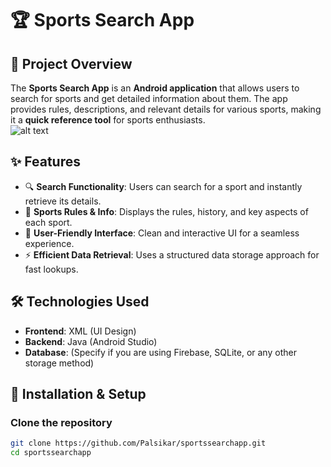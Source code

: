 # 🏆 Sports Search App  

## 📌 Project Overview  
The **Sports Search App** is an **Android application** that allows users to search for sports and get detailed information about them. The app provides rules, descriptions, and relevant details for various sports, making it a **quick reference tool** for sports enthusiasts.  
![alt text]([http://url/to/img.png](https://github.com/Palsikar/sportssearchapp/blob/438f2fb51fad2cda7d46ea0dd57ed0d9ed9370fc/img1.jpg))

## ✨ Features  
- 🔍 **Search Functionality**: Users can search for a sport and instantly retrieve its details.  
- 📜 **Sports Rules & Info**: Displays the rules, history, and key aspects of each sport.  
- 📱 **User-Friendly Interface**: Clean and interactive UI for a seamless experience.  
- ⚡ **Efficient Data Retrieval**: Uses a structured data storage approach for fast lookups.  
## 🛠 Technologies Used  
- **Frontend**: XML (UI Design)  
- **Backend**: Java (Android Studio)  
- **Database**: (Specify if you are using Firebase, SQLite, or any other storage method)  

## 🚀 Installation & Setup  
### Clone the repository  
```bash
git clone https://github.com/Palsikar/sportssearchapp.git
cd sportssearchapp
